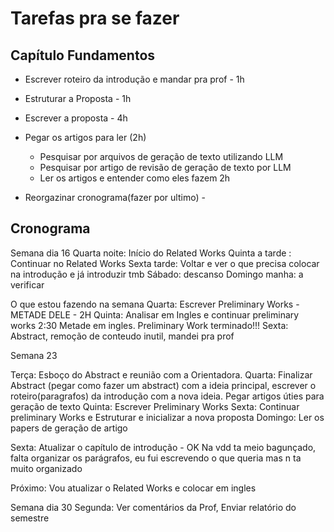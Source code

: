 # Tarefas pra se fazer

## Capítulo Fundamentos

- Escrever roteiro da introdução e mandar pra prof - 1h
- Estruturar a Proposta - 1h
- Escrever a proposta - 4h
- Pegar os artigos para ler (2h)
  - Pesquisar por arquivos de geração de texto utilizando LLM
  - Pesquisar por artigo de revisão de geração de texto por LLM
  - Ler os artigos e entender como eles fazem 2h

- Reorgazinar cronograma(fazer por ultimo) - 

## Cronograma

Semana dia 16
Quarta noite: Início do Related Works
Quinta a tarde : Continuar no Related Works
Sexta tarde: Voltar e ver o que precisa colocar na introdução e já introduzir tmb
Sábado: descanso
Domingo manha: a verificar

O que estou fazendo na semana
Quarta: Escrever Preliminary Works - METADE DELE - 2H
Quinta: Analisar em Ingles e continuar preliminary works 2:30
Metade em ingles. Preliminary Work terminado!!!
Sexta: Abstract, remoção de conteudo inutil, mandei pra prof

Semana 23

Terça: Esboço do Abstract e reunião com a Orientadora.
Quarta: Finalizar Abstract (pegar como fazer um abstract) com a ideia principal, escrever o roteiro(paragrafos) da introdução com a nova ideia. Pegar artigos úties para geração de texto
Quinta: Escrever Preliminary Works
Sexta: Continuar preliminary Works e Estruturar e inicializar a nova proposta
Domingo: Ler os papers de geração de artigo

Sexta: Atualizar o capítulo de introdução - OK
Na vdd ta meio bagunçado, falta organizar os parágrafos, eu fui escrevendo o que queria mas n ta muito organizado

Próximo: Vou atualizar o Related Works e colocar em ingles

Semana dia 30
Segunda: Ver comentários da Prof, Enviar relatório do semestre
